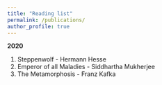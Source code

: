 ```yaml
---
title: "Reading list"
permalink: /publications/
author_profile: true
---
```


<b> 2020 </b>

1. Steppenwolf - Hermann Hesse
2. Emperor of all Maladies - Siddhartha Mukherjee
3. The Metamorphosis - Franz Kafka

